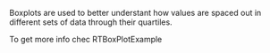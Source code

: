 Boxplots are used to better understant how values are spaced out in different sets of data through their quartiles.

To get more info chec RTBoxPlotExample
